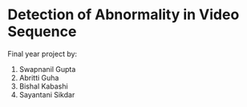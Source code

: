 # Detection of Abnormality in Video Sequence
Final year project by:
  1. Swapnanil Gupta
  2. Abritti Guha
  3. Bishal Kabashi
  4. Sayantani Sikdar
